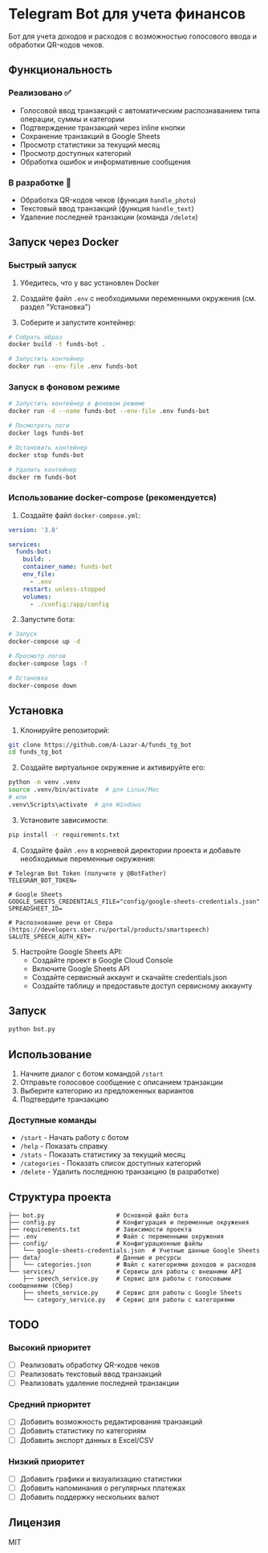 # Telegram Bot для учета финансов

Бот для учета доходов и расходов с возможностью голосового ввода и обработки QR-кодов чеков.

## Функциональность

### Реализовано ✅
- Голосовой ввод транзакций с автоматическим распознаванием типа операции, суммы и категории
- Подтверждение транзакций через inline кнопки
- Сохранение транзакций в Google Sheets
- Просмотр статистики за текущий месяц
- Просмотр доступных категорий
- Обработка ошибок и информативные сообщения

### В разработке 🚧
- Обработка QR-кодов чеков (функция `handle_photo`)
- Текстовый ввод транзакций (функция `handle_text`)
- Удаление последней транзакции (команда `/delete`)

## Запуск через Docker

### Быстрый запуск

1. Убедитесь, что у вас установлен Docker

2. Создайте файл `.env` с необходимыми переменными окружения (см. раздел "Установка")

3. Соберите и запустите контейнер:
```bash
# Собрать образ
docker build -t funds-bot .

# Запустить контейнер
docker run --env-file .env funds-bot
```

### Запуск в фоновом режиме

```bash
# Запустить контейнер в фоновом режиме
docker run -d --name funds-bot --env-file .env funds-bot

# Посмотреть логи
docker logs funds-bot

# Остановить контейнер
docker stop funds-bot

# Удалить контейнер
docker rm funds-bot
```

### Использование docker-compose (рекомендуется)

1. Создайте файл `docker-compose.yml`:
```yaml
version: '3.8'

services:
  funds-bot:
    build: .
    container_name: funds-bot
    env_file:
      - .env
    restart: unless-stopped
    volumes:
      - ./config:/app/config
```

2. Запустите бота:
```bash
# Запуск
docker-compose up -d

# Просмотр логов
docker-compose logs -f

# Остановка
docker-compose down
```


## Установка

1. Клонируйте репозиторий:
```bash
git clone https://github.com/A-Lazar-A/funds_tg_bot
cd funds_tg_bot
```

2. Создайте виртуальное окружение и активируйте его:
```bash
python -m venv .venv
source .venv/bin/activate  # для Linux/Mac
# или
.venv\Scripts\activate  # для Windows
```

3. Установите зависимости:
```bash
pip install -r requirements.txt
```

4. Создайте файл `.env` в корневой директории проекта и добавьте необходимые переменные окружения:
```
# Telegram Bot Token (получите у @BotFather)
TELEGRAM_BOT_TOKEN=

# Google Sheets
GOOGLE_SHEETS_CREDENTIALS_FILE="config/google-sheets-credentials.json"
SPREADSHEET_ID=

# Распознование речи от Сбера (https://developers.sber.ru/portal/products/smartspeech)
SALUTE_SPEECH_AUTH_KEY=
```

5. Настройте Google Sheets API:
   - Создайте проект в Google Cloud Console
   - Включите Google Sheets API
   - Создайте сервисный аккаунт и скачайте credentials.json
   - Создайте таблицу и предоставьте доступ сервисному аккаунту

## Запуск

```bash
python bot.py
```

## Использование

1. Начните диалог с ботом командой `/start`
2. Отправьте голосовое сообщение с описанием транзакции
3. Выберите категорию из предложенных вариантов
4. Подтвердите транзакцию

### Доступные команды
- `/start` - Начать работу с ботом
- `/help` - Показать справку
- `/stats` - Показать статистику за текущий месяц
- `/categories` - Показать список доступных категорий
- `/delete` - Удалить последнюю транзакцию (в разработке)

## Структура проекта

```
├── bot.py                    # Основной файл бота
├── config.py                 # Конфигурация и переменные окружения
├── requirements.txt          # Зависимости проекта
├── .env                      # Файл с переменными окружения
├── config/                   # Конфигурационные файлы
│   └── google-sheets-credentials.json  # Учетные данные Google Sheets
├── data/                     # Данные и ресурсы
│   └── categories.json       # Файл с категориями доходов и расходов
└── services/                 # Сервисы для работы с внешними API
    ├── speech_service.py     # Сервис для работы с голосовыми сообщениями (Сбер)
    ├── sheets_service.py     # Сервис для работы с Google Sheets
    └── category_service.py   # Сервис для работы с категориями
```

## TODO

### Высокий приоритет
- [ ] Реализовать обработку QR-кодов чеков
- [ ] Реализовать текстовый ввод транзакций
- [ ] Реализовать удаление последней транзакции

### Средний приоритет
- [ ] Добавить возможность редактирования транзакций
- [ ] Добавить статистику по категориям
- [ ] Добавить экспорт данных в Excel/CSV

### Низкий приоритет
- [ ] Добавить графики и визуализацию статистики
- [ ] Добавить напоминания о регулярных платежах
- [ ] Добавить поддержку нескольких валют

## Лицензия

MIT 